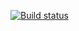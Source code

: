 [![Build status](https://ci.appveyor.com/api/projects/status/ghpuvoonmjasn50c?svg=true)](https://ci.appveyor.com/project/Ilya-Erokhin/aqa-s-2-1-1)
